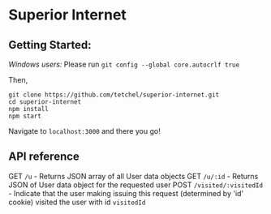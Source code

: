 # Superior Internet

## Getting Started:

*Windows users:* Please run `git config --global core.autocrlf true`

Then, 
```
git clone https://github.com/tetchel/superior-internet.git
cd superior-internet
npm install
npm start
```

Navigate to `localhost:3000` and there you go!

## API reference
GET `/u` - Returns JSON array of all User data objects
GET `/u/:id` - Returns JSON of User data object for the requested user
POST `/visited/:visitedId` - Indicate that the user making issuing this request (determined by 'id' cookie) visited the user with id `visitedId`


